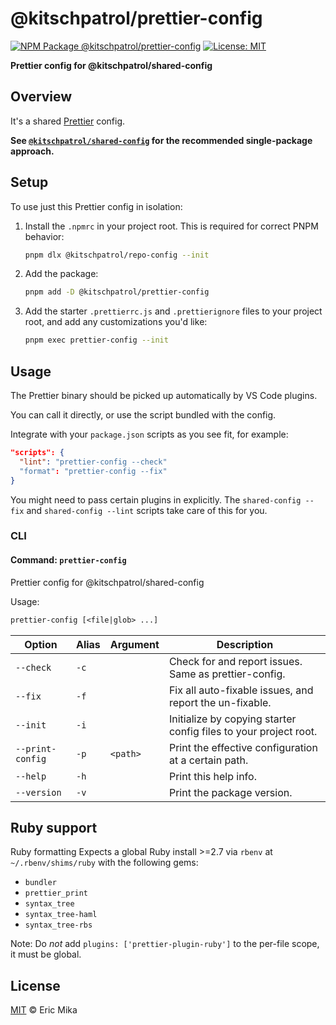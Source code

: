 <!--+ Warning: Content inside HTML comment blocks was generated by mdat and may be overwritten. +-->

<!-- header -->

# @kitschpatrol/prettier-config

[![NPM Package @kitschpatrol/prettier-config](https://img.shields.io/npm/v/@kitschpatrol/prettier-config.svg)](https://npmjs.com/package/@kitschpatrol/prettier-config)
[![License: MIT](https://img.shields.io/badge/License-MIT-yellow.svg)](https://opensource.org/licenses/MIT)

**Prettier config for @kitschpatrol/shared-config**

<!-- /header -->

## Overview

It's a shared [Prettier](https://prettier.io) config.

**See [`@kitschpatrol/shared-config`](https://www.npmjs.com/package/@kitschpatrol/shared-config) for the recommended single-package approach.**

## Setup

To use just this Prettier config in isolation:

1. Install the `.npmrc` in your project root. This is required for correct PNPM behavior:

   ```sh
   pnpm dlx @kitschpatrol/repo-config --init
   ```

2. Add the package:

   ```sh
   pnpm add -D @kitschpatrol/prettier-config
   ```

3. Add the starter `.prettierrc.js` and `.prettierignore` files to your project root, and add any customizations you'd like:

   ```sh
   pnpm exec prettier-config --init
   ```

## Usage

The Prettier binary should be picked up automatically by VS Code plugins.

You can call it directly, or use the script bundled with the config.

Integrate with your `package.json` scripts as you see fit, for example:

```json
"scripts": {
  "lint": "prettier-config --check"
  "format": "prettier-config --fix"
}
```

You might need to pass certain plugins in explicitly. The `shared-config --fix` and `shared-config --lint` scripts take care of this for you.

### CLI

<!-- cli-help -->

#### Command: `prettier-config`

Prettier config for @kitschpatrol/shared-config

Usage:

```txt
prettier-config [<file|glob> ...]
```

| Option           | Alias | Argument | Description                                                      |
| ---------------- | ----- | -------- | ---------------------------------------------------------------- |
| `--check`        | `-c`  |          | Check for and report issues. Same as prettier-config.            |
| `--fix`          | `-f`  |          | Fix all auto-fixable issues, and report the un-fixable.          |
| `--init`         | `-i`  |          | Initialize by copying starter config files to your project root. |
| `--print-config` | `-p`  | `<path>` | Print the effective configuration at a certain path.             |
| `--help`         | `-h`  |          | Print this help info.                                            |
| `--version`      | `-v`  |          | Print the package version.                                       |

<!-- /cli-help -->

## Ruby support

Ruby formatting Expects a global Ruby install >=2.7 via `rbenv` at `~/.rbenv/shims/ruby` with the following gems:

- `bundler`
- `prettier_print`
- `syntax_tree`
- `syntax_tree-haml`
- `syntax_tree-rbs`

Note: Do _not_ add `plugins: ['prettier-plugin-ruby']` to the per-file scope, it must be global.

<!-- license -->

## License

[MIT](license.txt) © Eric Mika

<!-- /license -->
